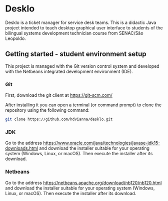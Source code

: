 # Desklo
Desklo is a ticket manager for service desk teams. This is a didactic Java project intended to teach desktop graphical user interface to students of the bilingual systems development technician course from SENAC/São Leopoldo.

## Getting started - student environment setup

This project is managed with the Git version control system and developed with the Netbeans integrated development environment (IDE). 

### Git

First, download the git client at https://git-scm.com/

After installing it you can open a terminal (or command prompt) to clone the repository using the following command:
```bash
git clone https://github.com/hdvianna/desklo.git 
```

### JDK

Go to the address https://www.oracle.com/java/technologies/javase-jdk15-downloads.html and download the installer suitable for your operating system (Windows, Linux, or macOS). Then execute the installer after its download.

### Netbeans

Go to the address https://netbeans.apache.org/download/nb120/nb120.html and download the installer suitable for your operating system (Windows, Linux, or macOS). Then execute the installer after its download.

